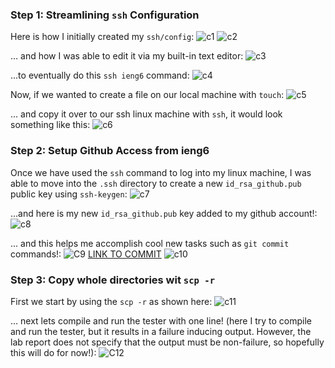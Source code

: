 ### Step 1: Streamlining `ssh` Configuration

Here is how I initially created my `ssh/config`: ![c1](/lab-report-3-week-6/img_3/c1.png) 
![c2](img_3/c2.png)

... and how I was able to edit it via my built-in text editor: ![c3](img_3/c3.png)

...to eventually do this `ssh ieng6` command: ![c4](img_3/c4.png)

Now, if we wanted to create a file on our local machine with `touch`: ![c5](img_3/c5.png)

... and copy it over to our ssh linux machine with `ssh`, it would look something like this: ![c6](img_3/c6.png)

### Step 2: Setup Github Access from ieng6 
Once we have used the `ssh` command to log into my linux machine, I was able to move into the `.ssh` directory to create a new `id_rsa_github.pub` public key using `ssh-keygen`: ![c7](img_3/c7.png)

...and here is my new `id_rsa_github.pub` key added to my github account!: ![c8](/lab-report-3-week-6/img_3/c8.png)

... and this helps me accomplish cool new tasks such as `git commit` commands!: ![C9](img_3/C9.png) [LINK TO COMMIT](https://github.com/oaragonsotelo/markdown-parser/commit/b96dc85638b6eeac647435d2154e04f477649534)
![c10](img_3/c10.png)

### Step 3: Copy whole directories wit `scp -r`

First we start by using the `scp -r` as shown here: ![c11](img_3/c11.png)

... next lets compile and run the tester with one line! (here I try to compile and run the tester, but it results in a failure inducing output. However, the lab report does not specify that the output must be non-failure, so hopefully this will do for now!):
![C12](img_3/c12.png)